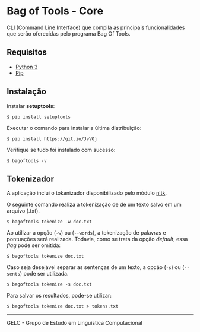 # Bag of Tools - Core

CLI (Command Line Interface) que compila as principais funcionalidades que serão oferecidas pelo programa Bag Of Tools.

## Requisitos

- [Python 3](https://www.python.org/)
- [Pip](https://pypi.org/project/pip/)

## Instalação

Instalar **setuptools**:

`$ pip install setuptools`

Executar o comando para instalar a última distribuição:

`$ pip install https://git.io/JvVOj`

Verifique se tudo foi instalado com sucesso:

`$ bagoftools -v`

## Tokenizador

A aplicação inclui o tokenizador disponibilizado pelo módulo [nltk](https://www.nltk.org/).

O seguinte comando realiza a tokenização de de um texto salvo em um arquivo (.txt).

`$ bagoftools tokenize -w doc.txt`

Ao utilizar a opção (`-w`) ou (`--words`), a tokenização de palavras e pontuações será realizada. Todavia, como se trata da opção *default*, essa *flag* pode ser omitida:

`$ bagoftools tokenize doc.txt`

Caso seja desejável separar as sentenças de um texto, a opção (`-s`) ou (`--sents`) pode ser utilizada.

`$ bagoftools tokenize -s doc.txt`

Para salvar os resultados, pode-se utilizar:

`$ bagoftools tokenize doc.txt > tokens.txt`

---
GELC - Grupo de Estudo em Linguística Computacional
